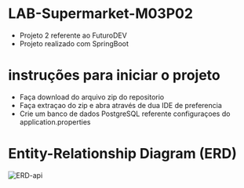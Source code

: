 # LAB-Supermarket-M03P02

- Projeto 2 referente ao FuturoDEV
- Projeto realizado com SpringBoot


# instruções para iniciar o projeto

- Faça download do arquivo zip do repositorio
- Faça extraçao do zip e abra através de dua IDE de preferencia 
- Crie um banco de dados PostgreSQL referente configuraçoes do application.properties

# Entity-Relationship Diagram (ERD)
![ERD-api](https://user-images.githubusercontent.com/99701465/205536722-30b3c525-98e9-4d06-9327-6809902f086e.JPG)
